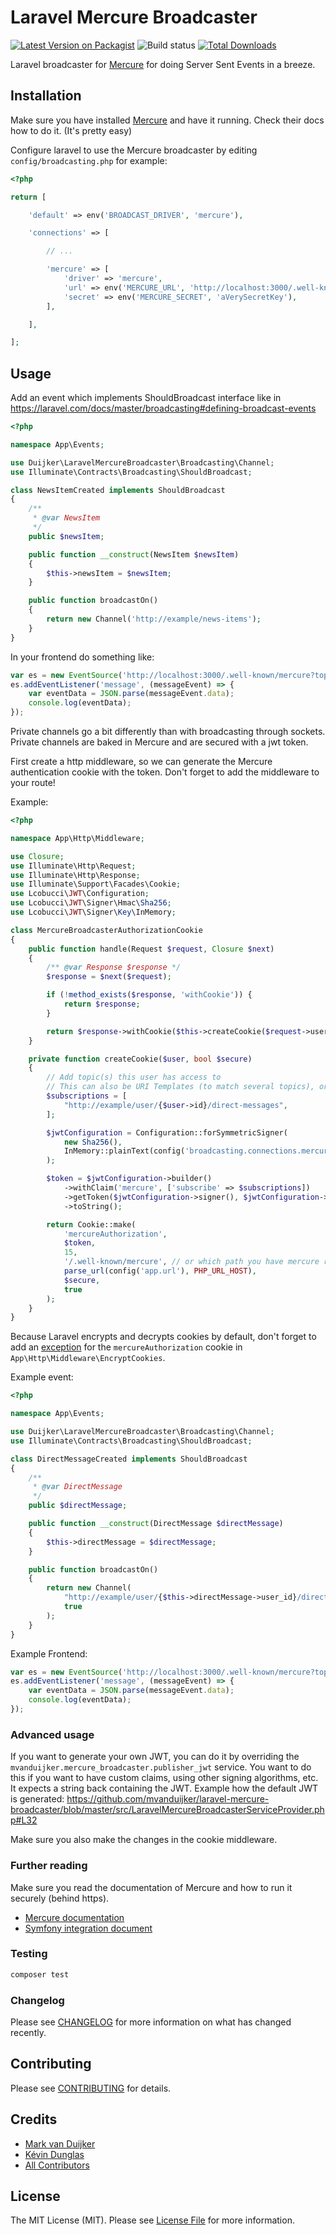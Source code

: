 # Laravel Mercure Broadcaster

[![Latest Version on Packagist](https://img.shields.io/packagist/v/mvanduijker/laravel-mercure-broadcaster.svg?style=flat-square)](https://packagist.org/packages/mvanduijker/laravel-mercure-broadcaster)
![Build status](https://github.com/mvanduijker/laravel-mercure-broadcaster/workflows/Run%20tests/badge.svg)
[![Total Downloads](https://img.shields.io/packagist/dt/mvanduijker/laravel-mercure-broadcaster.svg?style=flat-square)](https://packagist.org/packages/mvanduijker/laravel-mercure-broadcaster)


Laravel broadcaster for [Mercure](https://github.com/dunglas/mercure) for doing Server Sent Events in a breeze.

## Installation

Make sure you have installed [Mercure](https://github.com/dunglas/mercure) and have it running. Check their docs how to 
do it. (It's pretty easy)

Configure laravel to use the Mercure broadcaster by editing `config/broadcasting.php` for example:

```php
<?php

return [

    'default' => env('BROADCAST_DRIVER', 'mercure'),

    'connections' => [

        // ...

        'mercure' => [
            'driver' => 'mercure',
            'url' => env('MERCURE_URL', 'http://localhost:3000/.well-known/mercure'),
            'secret' => env('MERCURE_SECRET', 'aVerySecretKey'),
        ],

    ],

];
```

## Usage

Add an event which implements ShouldBroadcast interface like in https://laravel.com/docs/master/broadcasting#defining-broadcast-events

```php
<?php

namespace App\Events;

use Duijker\LaravelMercureBroadcaster\Broadcasting\Channel;
use Illuminate\Contracts\Broadcasting\ShouldBroadcast;

class NewsItemCreated implements ShouldBroadcast
{
    /**
     * @var NewsItem
     */
    public $newsItem;

    public function __construct(NewsItem $newsItem)
    {
        $this->newsItem = $newsItem;
    }

    public function broadcastOn()
    {
        return new Channel('http://example/news-items');
    }
}
```

In your frontend do something like:

```javascript
var es = new EventSource('http://localhost:3000/.well-known/mercure?topic=' + encodeURIComponent('http://example/news-items'));
es.addEventListener('message', (messageEvent) => {
    var eventData = JSON.parse(messageEvent.data);
    console.log(eventData);
});
```


Private channels go a bit differently than with broadcasting through sockets. Private channels are baked in Mercure and
are secured with a jwt token.

First create a http middleware, so we can generate the Mercure authentication cookie with the token. 
Don't forget to add the middleware to your route!

Example:

```php
<?php 

namespace App\Http\Middleware;

use Closure;
use Illuminate\Http\Request;
use Illuminate\Http\Response;
use Illuminate\Support\Facades\Cookie;
use Lcobucci\JWT\Configuration;
use Lcobucci\JWT\Signer\Hmac\Sha256;
use Lcobucci\JWT\Signer\Key\InMemory;

class MercureBroadcasterAuthorizationCookie
{
    public function handle(Request $request, Closure $next)
    {
        /** @var Response $response */
        $response = $next($request);

        if (!method_exists($response, 'withCookie')) {
            return $response;
        }

        return $response->withCookie($this->createCookie($request->user(), $request->secure()));
    }

    private function createCookie($user, bool $secure)
    {
        // Add topic(s) this user has access to
        // This can also be URI Templates (to match several topics), or * (to match all topics)
        $subscriptions = [
            "http://example/user/{$user->id}/direct-messages",
        ];

        $jwtConfiguration = Configuration::forSymmetricSigner(
            new Sha256(),
            InMemory::plainText(config('broadcasting.connections.mercure.secret'))
        );

        $token = $jwtConfiguration->builder()
            ->withClaim('mercure', ['subscribe' => $subscriptions])
            ->getToken($jwtConfiguration->signer(), $jwtConfiguration->signingKey())
            ->toString();

        return Cookie::make(
            'mercureAuthorization',
            $token,
            15,
            '/.well-known/mercure', // or which path you have mercure running
            parse_url(config('app.url'), PHP_URL_HOST),
            $secure,
            true
        );
    }
}
```

Because Laravel encrypts and decrypts cookies by default, don't forget to add an [exception](https://laravel.com/docs/9.x/responses#cookies-and-encryption) for the `mercureAuthorization` cookie in `App\Http\Middleware\EncryptCookies`.

Example event:

```php
<?php

namespace App\Events;

use Duijker\LaravelMercureBroadcaster\Broadcasting\Channel;
use Illuminate\Contracts\Broadcasting\ShouldBroadcast;

class DirectMessageCreated implements ShouldBroadcast
{
    /**
     * @var DirectMessage
     */
    public $directMessage;

    public function __construct(DirectMessage $directMessage)
    {
        $this->directMessage = $directMessage;
    }

    public function broadcastOn()
    {
        return new Channel(
            "http://example/user/{$this->directMessage->user_id}/direct-messages", 
            true
        );
    }
}
```

Example Frontend:

```javascript
var es = new EventSource('http://localhost:3000/.well-known/mercure?topic=' + encodeURIComponent('http://example/user/1/direct-messages'), { withCredentials: true });
es.addEventListener('message', (messageEvent) => {
    var eventData = JSON.parse(messageEvent.data);
    console.log(eventData);
});
```

### Advanced usage

If you want to generate your own JWT, you can do it by overriding the `mvanduijker.mercure_broadcaster.publisher_jwt` service. 
You want to do this if you want to have custom claims, using other signing algorithms, etc. It expects a string back containing the JWT.
Example how the default JWT is generated: https://github.com/mvanduijker/laravel-mercure-broadcaster/blob/master/src/LaravelMercureBroadcasterServiceProvider.php#L32

Make sure you also make the changes in the cookie middleware.

### Further reading

Make sure you read the documentation of Mercure and how to run it securely (behind https).

* [Mercure documentation](https://github.com/dunglas/mercure)
* [Symfony integration document](https://symfony.com/doc/current/mercure.html)



### Testing

```bash
composer test
```

### Changelog

Please see [CHANGELOG](CHANGELOG.md) for more information on what has changed recently.

## Contributing

Please see [CONTRIBUTING](CONTRIBUTING.md) for details.


## Credits

- [Mark van Duijker](https://github.com/mvanduijker)
- [Kévin Dunglas](https://github.com/dunglas)
- [All Contributors](../../contributors)

## License

The MIT License (MIT). Please see [License File](LICENSE.md) for more information.
